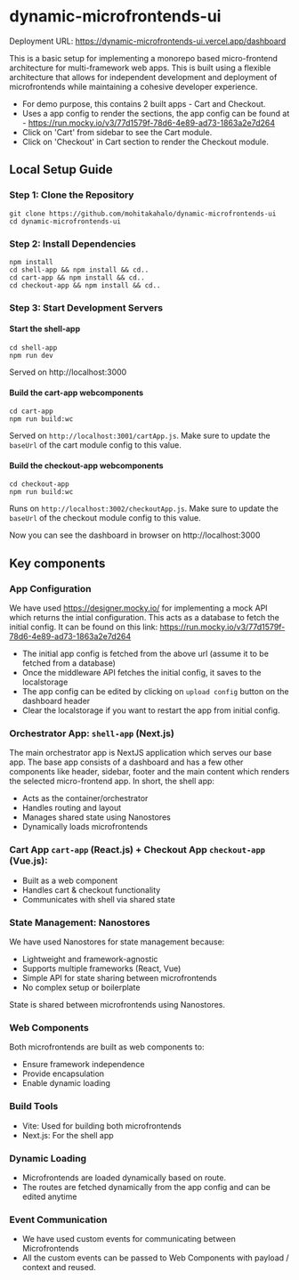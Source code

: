 # dynamic-microfrontends-ui

Deployment URL: https://dynamic-microfrontends-ui.vercel.app/dashboard

This is a basic setup for implementing a monorepo based micro-frontend architecture for multi-framework web apps. This is built using a flexible architecture that allows for independent development and deployment of microfrontends while maintaining a cohesive developer experience.

- For demo purpose, this contains 2 built apps - Cart and Checkout.
- Uses a app config to render the sections, the app config can be found at - https://run.mocky.io/v3/77d1579f-78d6-4e89-ad73-1863a2e7d264
- Click on 'Cart' from sidebar to see the Cart module.
- Click on 'Checkout' in Cart section to render the Checkout module.

## Local Setup Guide

### Step 1: Clone the Repository

```
git clone https://github.com/mohitakahalo/dynamic-microfrontends-ui
cd dynamic-microfrontends-ui
```

### Step 2: Install Dependencies

```
npm install
cd shell-app && npm install && cd..
cd cart-app && npm install && cd..
cd checkout-app && npm install && cd..
```

### Step 3: Start Development Servers

#### Start the shell-app

```
cd shell-app
npm run dev
```

Served on http://localhost:3000

#### Build the cart-app webcomponents

```
cd cart-app
npm run build:wc
```

Served on `http://localhost:3001/cartApp.js`. Make sure to update the `baseUrl` of the cart module config to this value.

#### Build the checkout-app webcomponents

```
cd checkout-app
npm run build:wc
```

Runs on `http://localhost:3002/checkoutApp.js`. Make sure to update the `baseUrl` of the checkout module config to this value.

Now you can see the dashboard in browser on http://localhost:3000

## Key components

### App Configuration

We have used https://designer.mocky.io/ for implementing a mock API which returns the intial configuration. This acts as a database to fetch the initial config. It can be found on this link: https://run.mocky.io/v3/77d1579f-78d6-4e89-ad73-1863a2e7d264

- The initial app config is fetched from the above url (assume it to be fetched from a database)
- Once the middleware API fetches the initial config, it saves to the localstorage
- The app config can be edited by clicking on `upload config` button on the dashboard header
- Clear the localstorage if you want to restart the app from initial config.

### Orchestrator App: `shell-app` (Next.js)

The main orchestrator app is NextJS application which serves our base app. The base app consists of a dashboard and has a few other components like header, sidebar, footer and the main content which renders the selected micro-frontend app. In short, the shell app:

- Acts as the container/orchestrator
- Handles routing and layout
- Manages shared state using Nanostores
- Dynamically loads microfrontends

### Cart App `cart-app` (React.js) + Checkout App `checkout-app` (Vue.js):

- Built as a web component
- Handles cart & checkout functionality
- Communicates with shell via shared state

### State Management: Nanostores

We have used Nanostores for state management because:

- Lightweight and framework-agnostic
- Supports multiple frameworks (React, Vue)
- Simple API for state sharing between microfrontends
- No complex setup or boilerplate

State is shared between microfrontends using Nanostores.

### Web Components

Both microfrontends are built as web components to:

- Ensure framework independence
- Provide encapsulation
- Enable dynamic loading

### Build Tools

- Vite: Used for building both microfrontends
- Next.js: For the shell app

### Dynamic Loading

- Microfrontends are loaded dynamically based on route.
- The routes are fetched dynamically from the app config and can be edited anytime

### Event Communication

- We have used custom events for communicating between Microfrontends
- All the custom events can be passed to Web Components with payload / context and reused.
